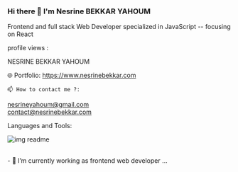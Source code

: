 ### Hi there 👋 I'm Nesrine BEKKAR YAHOUM 
Frontend and full stack Web Developer specialized in JavaScript -- focusing on React

profile views :

 NESRINE BEKKAR YAHOUM

🌐 Portfolio: https://www.nesrinebekkar.com

    📫 How to contact me ?:
nesrineyahoum@gmail.com  <br/>
contact@nesrinebekkar.com

Languages and Tools: <br/>



![img readme](https://github.com/NesrineYAH/NesrineYAH/assets/113270141/ad7a06b6-67fd-4c48-9bf7-1581add0cb70)



<br/>
- 🔭 I’m currently working as frontend web developer ...
<!--
**NesrineYAH/NesrineYAH** is a ✨ _special_ ✨ repository because its `README.md` (this file) appears on your GitHub profile.

Here are some ideas to get you started:


- 🌱 I’m currently learning ...
- 👯 I’m looking to collaborate on ...
- 🤔 I’m looking for help with ...
- 💬 Ask me about Web developement
- 📫 How to reach me: ...
- 😄 Pronouns: ...
- ⚡ Fun fact: ...
-->
